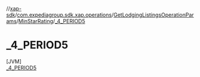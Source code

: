 //[xap-sdk](../../../../../index.md)/[com.expediagroup.sdk.xap.operations](../../../index.md)/[GetLodgingListingsOperationParams](../../index.md)/[MinStarRating](../index.md)/[_4_PERIOD5](index.md)

# _4_PERIOD5

[JVM]\
[_4_PERIOD5](index.md)
